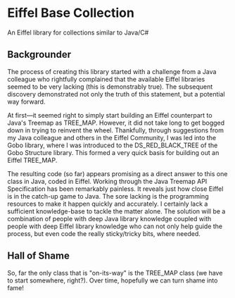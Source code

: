 # Eiffel Base Collection
An Eiffel library for collections similar to Java/C#

## Backgrounder
The process of creating this library started with a challenge from a Java colleague who rightfully complained that the available Eiffel libraries seemed to be very lacking (this is demonstrably true). The subsequent discovery demonstrated not only the truth of this statement, but a potential way forward.

At first—it seemed right to simply start building an Eiffel counterpart to Java's Treemap as TREE_MAP. However, it did not take long to get bogged down in trying to reinvent the wheel. Thankfully, through suggestions from my Java colleague and others in the Eiffel Community, I was led into the Gobo library, where I was introduced to the DS_RED_BLACK_TREE of the Gobo Structure library. This formed a very quick basis for building out an Eiffel TREE_MAP.

The resulting code (so far) appears promising as a direct answer to this one class in Java, coded in Eiffel. Working through the Java Treemap API Specification has been remarkably painless. It reveals just how close Eiffel is in the catch-up game to Java. The sore lacking is the programming resources to make it happen quickly and accurately. I certainly lack a sufficient knowledge-base to tackle the matter alone. The solution will be a combination of people with deep Java library knowledge coupled with people with deep Eiffel library knowledge who can not only help guide the process, but even code the really sticky/tricky bits, where needed.

## Hall of Shame
So, far the only class that is "on-its-way" is the TREE_MAP class (we have to start somewhere, right?). Over time, hopefully we can turn shame into fame!
